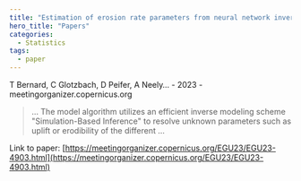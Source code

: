 ```yaml
---
title: "Estimation of erosion rate parameters from neural network inverse modeling of river profile and thermo-geochronology data"
hero_title: "Papers"
categories:
  - Statistics
tags:
  - paper
---
```

T Bernard, C Glotzbach, D Peifer, A Neely… - 2023 - meetingorganizer.copernicus.org



>… The model algorithm utilizes an efficient inverse modeling scheme "Simulation-Based Inference" to resolve unknown parameters such as uplift or erodibility of the different …

Link to paper: [https://meetingorganizer.copernicus.org/EGU23/EGU23-4903.html](https://meetingorganizer.copernicus.org/EGU23/EGU23-4903.html)
